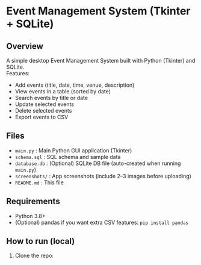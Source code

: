# Event Management System (Tkinter + SQLite)

## Overview
A simple desktop Event Management System built with Python (Tkinter) and SQLite.  
Features:
- Add events (title, date, time, venue, description)
- View events in a table (sorted by date)
- Search events by title or date
- Update selected events
- Delete selected events
- Export events to CSV

## Files
- `main.py` : Main Python GUI application (Tkinter)
- `schema.sql` : SQL schema and sample data
- `database.db` : (Optional) SQLite DB file (auto-created when running `main.py`)
- `screenshots/` : App screenshots (include 2–3 images before uploading)
- `README.md` : This file

## Requirements
- Python 3.8+
- (Optional) pandas if you want extra CSV features: `pip install pandas`

## How to run (local)
1. Clone the repo:
